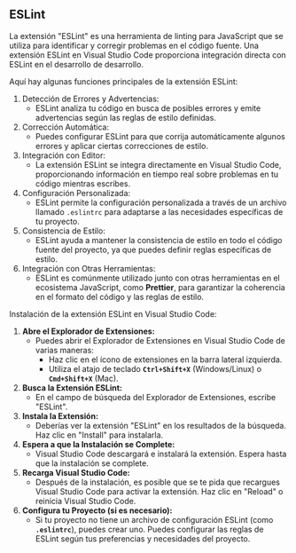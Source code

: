 
## ESLint

La extensión "ESLint" es una herramienta de linting para JavaScript que se utiliza para identificar y corregir problemas en el código fuente. Una extensión ESLint en Visual Studio Code proporciona integración directa con ESLint en el desarrollo de desarrollo.

Aquí hay algunas funciones principales de la extensión ESLint:

1. Detección de Errores y Advertencias:
    - ESLint analiza tu código en busca de posibles errores y emite advertencias según las reglas de estilo definidas.
2. Corrección Automática:
    - Puedes configurar ESLint para que corrija automáticamente algunos errores y aplicar ciertas correcciones de estilo.
3. Integración con Editor:
    - La extensión ESLint se integra directamente en Visual Studio Code, proporcionando información en tiempo real sobre problemas en tu código mientras escribes.
4. Configuración Personalizada:
    - ESLint permite la configuración personalizada a través de un archivo llamado `.eslintrc` para adaptarse a las necesidades específicas de tu proyecto.
5. Consistencia de Estilo:
    - ESLint ayuda a mantener la consistencia de estilo en todo el código fuente del proyecto, ya que puedes definir reglas específicas de estilo.
6. Integración con Otras Herramientas:
    - ESLint es comúnmente utilizado junto con otras herramientas en el ecosistema JavaScript, como **Prettier**, para garantizar la coherencia en el formato del código y las reglas de estilo.

Instalación de la extensión ESLint en Visual Studio Code:

1. **Abre el Explorador de Extensiones:**
    - Puedes abrir el Explorador de Extensiones en Visual Studio Code de varias maneras:
        - Haz clic en el ícono de extensiones en la barra lateral izquierda.
        - Utiliza el atajo de teclado **`Ctrl+Shift+X`** (Windows/Linux) o **`Cmd+Shift+X`** (Mac).
2. **Busca la Extensión ESLint:**
    - En el campo de búsqueda del Explorador de Extensiones, escribe "ESLint".
3. **Instala la Extensión:**
    - Deberías ver la extensión "ESLint" en los resultados de la búsqueda. Haz clic en "Install" para instalarla.
4. **Espera a que la Instalación se Complete:**
    - Visual Studio Code descargará e instalará la extensión. Espera hasta que la instalación se complete.
5. **Recarga Visual Studio Code:**
    - Después de la instalación, es posible que se te pida que recargues Visual Studio Code para activar la extensión. Haz clic en "Reload" o reinicia Visual Studio Code.
6. **Configura tu Proyecto (si es necesario):**
    - Si tu proyecto no tiene un archivo de configuración ESLint (como **`.eslintrc`**), puedes crear uno. Puedes configurar las reglas de ESLint según tus preferencias y necesidades del proyecto.